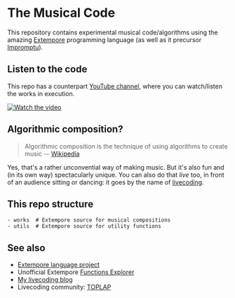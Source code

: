 # The Musical Code

This repository contains experimental musical code/algorithms using the amazing [Extempore](https://extemporelang.github.io/) programming language (as well as it precursor [Impromptu](http://impromptu.moso.com.au)).

## Listen to the code

This repo has a counterpart [YouTube channel](https://www.youtube.com/channel/UCanqSICbxzRNEZGMlu8qfyw), where you can watch/listen the works in execution. 

[![Watch the video](https://img.youtube.com/vi/Qix3tbpb9V4/maxresdefault.jpg)](https://www.youtube.com/watch?v=Qix3tbpb9V4)


## Algorithmic composition? 

> Algorithmic composition is the technique of using algorithms to create music -- [Wikipedia](https://en.wikipedia.org/wiki/Algorithmic_composition)

Yes, that's a rather unconvential way of making music. But it's also fun and (in its own way) spectacularly unique. You can also do that *live* too, in front of an audience sitting or dancing: it goes by the name of  [livecoding](https://en.wikipedia.org/wiki/Live_coding).  


## This repo structure

```
- works  # Extempore source for musical compositions
- utils  # Extempore source for utility functions
```


## See also

- [Extempore language project](https://github.com/digego/extempore)
- Unofficial Extempore [Functions Explorer](https://extempore.michelepasin.org/) 
- [My livecoding blog](https://www.michelepasin.org/words/index.html%3Ftag=algorithmiccomposition.html) 
- Livecoding community: [TOPLAP](https://toplap.org/about/)